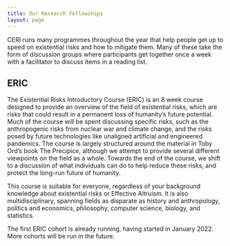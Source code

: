 ```yaml
---
title: Our Research Fellowships
layout: page
---
```


CERI runs many programmes throughout the year that help people get up to speed on existential risks and how to mitigate them. Many of these take the form of discussion groups where participants get together once a week with a facilitator to discuss items in a reading list.

## ERIC
The Existential Risks Introductory Course (ERIC) is an 8 week course designed to provide an overview of the field of existential risks, which are risks that could result in a permanent loss of humanity’s future potential. Much of the course will be spent discussing specific risks, such as the anthropogenic risks from nuclear war and climate change, and the risks posed by future technologies like unaligned artificial and engineered pandemics. The course is largely structured around the material in Toby Ord’s book The Precipice, although we attempt to provide several different viewpoints on the field as a whole. Towards the end of the course, we shift to a discussion of what individuals can do to help reduce these risks, and protect the long-run future of humanity.

This course is suitable for everyone, regardless of your background knowledge about existential risks or Effective Altruism. It is also multidisciplinary, spanning fields as disparate as history and anthropology, politics and economics, philosophy, computer science, biology, and statistics.

The first ERIC cohort is already running, having started in January 2022. More cohorts will be run in the future.
